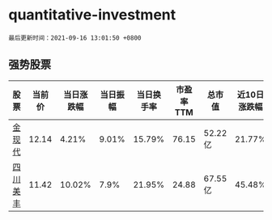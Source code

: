 # quantitative-investment

`最后更新时间：2021-09-16 13:01:50 +0800`

## 强势股票

|股票|当前价|当日涨跌幅|当日振幅|当日换手率|市盈率TTM|总市值|近10日涨跌幅|
|----|----|----|----|----|----|----|----|
|[金现代](https://xueqiu.com/S/SZ300830)|12.14|4.21%|9.01%|15.79%|76.15|52.22亿|21.77%|
|[四川美丰](https://xueqiu.com/S/SZ000731)|11.42|10.02%|7.9%|21.95%|24.88|67.55亿|45.48%|
